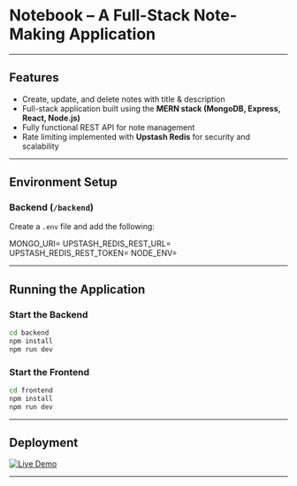 
# Notebook – A Full-Stack Note-Making Application



---

## Features
- Create, update, and delete notes with title & description  
- Full-stack application built using the **MERN stack (MongoDB, Express, React, Node.js)**  
- Fully functional REST API for note management  
- Rate limiting implemented with **Upstash Redis** for security and scalability  

---

## Environment Setup

### Backend (`/backend`)
Create a `.env` file and add the following:


MONGO_URI=
UPSTASH_REDIS\_REST\_URL=
UPSTASH_REDIS\_REST\_TOKEN=
NODE_ENV=



---

## Running the Application

### Start the Backend
```bash
cd backend
npm install
npm run dev
````

### Start the Frontend

```bash
cd frontend
npm install
npm run dev
```

---

## Deployment

[![Live Demo](https://img.shields.io/badge/Live%20Demo-Notebook%20App-green?style=for-the-badge&logo=vercel)](https://notebook-islive.onrender.com)



---
